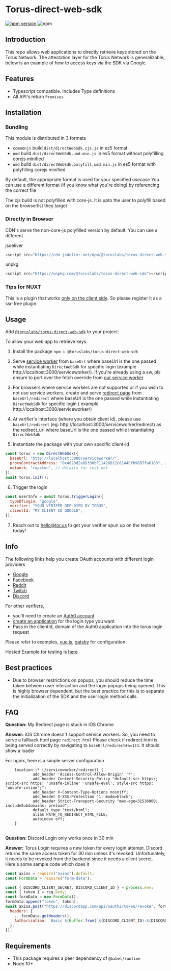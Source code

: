 # Torus-direct-web-sdk

[![npm version](https://badge.fury.io/js/%40toruslabs%2Ftorus-direct-web-sdk.svg)](https://badge.fury.io/js/%40toruslabs%2Ftorus-direct-web-sdk)
![npm](https://img.shields.io/npm/dw/@toruslabs/torus-direct-web-sdk)

## Introduction

This repo allows web applications to directly retrieve keys stored on the Torus Network. The attestation layer for the Torus Network is generalizable, below is an example of how to access keys via the SDK via Google.

## Features

- Typescript compatible. Includes Type definitions
- All API's return `Promises`

## Installation

### Bundling

This module is distributed in 3 formats

- `commonjs` build `dist/directWebSdk.cjs.js` in es5 format
- `umd` build `dist/directWebSdk.umd.min.js` in es5 format without polyfilling corejs minified
- `umd` build `dist/directWebSdk.polyfill.umd.min.js` in es5 format with polyfilling corejs minified

By default, the appropriate format is used for your specified usecase
You can use a different format (if you know what you're doing) by referencing the correct file

The cjs build is not polyfilled with core-js.
It is upto the user to polyfill based on the browserlist they target

### Directly in Browser

CDN's serve the non-core-js polyfilled version by default. You can use a different

jsdeliver

```js
<script src="https://cdn.jsdelivr.net/npm/@toruslabs/torus-direct-web-sdk"></script>
```

unpkg

```js
<script src="https://unpkg.com/@toruslabs/torus-direct-web-sdk"></script>
```

### Tips for NUXT

This is a plugin that works [only on the client side](https://nuxtjs.org/guide/plugins/#client-side-only). So please register it as a ssr-free plugin.

## Usage

Add [`@toruslabs/torus-direct-web-sdk`](https://www.npmjs.com/package/@toruslabs/torus-direct-web-sdk) to your project:

To allow your web app to retrieve keys:

1. Install the package
   `npm i @toruslabs/torus-direct-web-sdk`

2. Serve [service worker](public/sw.js) from `baseUrl` where baseUrl is the one passed while instantiating `DirectWebSdk` for specific login (example http://localhost:3000/serviceworker/). If you're already using a sw, pls ensure to port over the fetch override from [our service worker](public/sw.js)

3. For browsers where service workers are not supported or if you wish to not use service workers, create and serve [redirect page](public/redirect.html) from `baseUrl/redirect` where baseUrl is the one passed while instantiating `DirectWebSdk` for specific login ( example http://localhost:3000/serviceworker/)

4. At verifier's interface (where you obtain client id), please use `baseUrl/redirect` (eg: http://localhost:3000/serviceworker/redirect) as the redirect_uri where baseUrl is the one passed while instantiating `DirectWebSdk`

5. Instantiate the package with your own specific client-id

```js
const torus = new DirectWebSdk({
  baseUrl: "http://localhost:3000/serviceworker/",
  proxyContractAddress: "0x4023d2a0D330bF11426B12C6144Cfb96B7fa6183", // details for test net
  network: "ropsten", // details for test net
});
await torus.init();
```

6. Trigger the login

```js
const userInfo = await torus.triggerLogin({
  typeOfLogin: "google",
  verifier: "YOUR VERIFER DEPLOYED BY TORUS",
  clientId: "MY CLIENT ID GOOGLE",
});
```

7. Reach out to hello@tor.us to get your verifier spun up on the testnet today!

## Info

The following links help you create OAuth accounts with different login providers

- [Google](https://support.google.com/googleapi/answer/6158849)
- [Facebook](https://developers.facebook.com/docs/apps)
- [Reddit](https://github.com/reddit-archive/reddit/wiki/oauth2)
- [Twitch](https://dev.twitch.tv/docs/authentication/#registration)
- [Discord](https://discord.com/developers/docs/topics/oauth2)

For other verifiers,

- you'll need to create an [Auth0 account](https://auth0.com/)
- [create an application](https://auth0.com/docs/connections) for the login type you want
- Pass in the clientId, domain of the Auth0 application into the torus login request

Please refer to examples, [vue.js](examples/vue-app/src/App.vue), [gatsby](https://github.com/jamespfarrell/gatsby-torus-direct) for configuration

Hosted Example for testing is [here](https://vue-direct.tor.us/)

## Best practices

- Due to browser restrictions on popups, you should reduce the time taken between user interaction and the login popups being opened. This is highly browser dependent, but the best practice for this is to separate the initialization of the SDK and the user login method calls.

## FAQ

**Question:** My Redirect page is stuck in iOS Chrome

**Answer:**
iOS Chrome doesn't support service workers. So, you need to serve a fallback html page `redirect.html`
Please check if redirect.html is being served correctly by navigating to `baseUrl/redirect#a=123`. It should show a loader

For nginx, here is a simple server configuration

```nginx
    location ~* (/serviceworker/redirect) {
            add_header 'Access-Control-Allow-Origin' '*';
            add_header Content-Security-Policy "default-src https:; script-src https: 'unsafe-inline' 'unsafe-eval'; style-src https: 'unsafe-inline';";
            add_header X-Content-Type-Options nosniff;
            add_header X-XSS-Protection "1; mode=block";
            add_header Strict-Transport-Security "max-age=31536000; includeSubdomains; preload";
            default_type "text/html";
            alias PATH_TO_REDIRECT_HTML_FILE;
            autoindex off;
    }

```

##

**Question:** Discord Login only works once in 30 min

**Answer:**
Torus Login requires a new token for every login attempt. Discord returns the same access token for 30 min unless it's revoked. Unfortunately, it needs to be revoked from the backend since it needs a client secret. Here's some sample code which does it

```js
const axios = require("axios").default;
const FormData = require("form-data");

const { DISCORD_CLIENT_SECRET, DISCORD_CLIENT_ID } = process.env;
const { token } = req.body;
const formData = new FormData();
formData.append("token", token);
await axios.post("https://discordapp.com/api/oauth2/token/revoke", formData, {
  headers: {
    ...formData.getHeaders(),
    Authorization: `Basic ${Buffer.from(`${DISCORD_CLIENT_ID}:${DISCORD_CLIENT_SECRET}`, "binary").toString("base64")}`,
  },
});
```

## Requirements

- This package requires a peer dependency of `@babel/runtime`
- Node 10+
